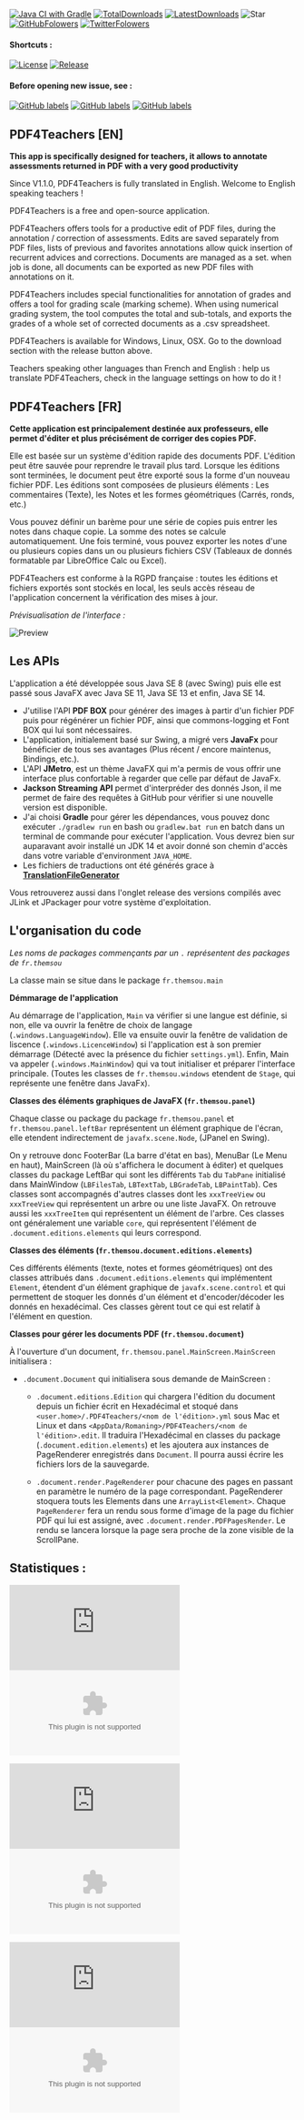 [![Java CI with Gradle](https://github.com/themsou/PDF4Teachers/workflows/build/badge.svg)](https://github.com/themsou/PDF4Teachers/actions?query=workflow%3Abuild)
[![TotalDownloads](https://img.shields.io/github/downloads/themsou/PDF4Teachers/total)](https://github.com/themsou/PDF4Teachers/releases/latest)
[![LatestDownloads](https://img.shields.io/github/downloads/themsou/PDF4Teachers/latest/total)](https://github.com/themsou/PDF4Teachers/releases/latest)
![Star](https://img.shields.io/github/stars/themsou/PDF4Teachers?label=Star&style=social)
[![GitHubFolowers](https://img.shields.io/github/followers/themsou?label=Follow%20themsou&style=social)](https://github.com/themsou)
[![TwitterFolowers](https://img.shields.io/twitter/follow/Pdf4Teachers?style=social)](https://twitter.com/Pdf4Teachers)

#### Shortcuts :
[![License](https://img.shields.io/badge/Licence-Apache%20Licence%202.0-red?label=Read%20license)](LICENSE)
[![Release](https://img.shields.io/github/v/release/themsou/PDF4Teachers?label=Download%20version)](https://github.com/themsou/PDF4Teachers/releases/latest)

#### Before opening new issue, see :
[![GitHub labels](https://img.shields.io/github/issues/themsou/PDF4Teachers/bug?color=d73a4a)](https://github.com/themsou/PDF4Teachers/issues?q=is%3Aissue+milestone%3A%22Release+1.1.1%22+-label%3A%22user+Issue%22+-label%3Aduplicate+-label%3Adocumentation+-label%3Aenhancement+-label%3A%22good+first+issue%22+-label%3A%22help+wanted%22+-label%3Aquestion)
[![GitHub labels](https://img.shields.io/github/issues/themsou/PDF4Teachers/user%20issue?label=user%20issues&color=36ba1b)](https://github.com/themsou/PDF4Teachers/issues?q=is%3Aissue+label%3A%22user+issue%22+)
[![GitHub labels](https://img.shields.io/github/issues/themsou/PDF4Teachers/enhancement?color=a2eeef)](https://github.com/themsou/PDF4Teachers/issues?q=is%3Aissue+milestone%3A%22Release+1.1.1%22+label%3A%22enhancement%22+)

## PDF4Teachers [EN]

**This app is specifically designed for teachers, it allows to annotate assessments returned in PDF with a very good productivity**

Since V1.1.0, PDF4Teachers is fully translated in English. Welcome to English speaking teachers !

PDF4Teachers is a free and open-source application.

PDF4Teachers offers tools for a productive edit of PDF files, during the annotation / correction of assessments. Edits are saved separately from PDF files, lists of previous and favorites annotations allow quick insertion of recurrent advices and corrections. Documents are managed as a set. when job is done, all documents can be exported as new PDF files with annotations on it.

PDF4Teachers includes special functionalities for annotation of grades and offers a tool for grading scale (marking scheme). When using numerical grading system, the tool computes the total and sub-totals, and exports the grades of a whole set of corrected documents as a .csv spreadsheet.

PDF4Teachers is available for Windows, Linux, OSX. Go to the download section with the release button above.

Teachers speaking other languages than French and English : help us translate PDF4Teachers, check in the language settings on how to do it !

## PDF4Teachers [FR]

**Cette application est principalement destinée aux professeurs, elle permet d'éditer et plus précisément de corriger des copies PDF.**

Elle est basée sur un système d'édition rapide des documents PDF. L'édition peut être sauvée pour reprendre le travail plus tard. Lorsque les éditions sont terminées, le document peut être exporté sous la forme d'un nouveau fichier PDF.
Les éditions sont composées de plusieurs éléments : Les commentaires (Texte), les Notes et les formes géométriques (Carrés, ronds, etc.)

Vous pouvez définir un barème pour une série de copies puis entrer les notes dans chaque copie. La somme des notes se calcule automatiquement. Une fois terminé, vous pouvez exporter les notes d'une ou plusieurs copies dans un ou plusieurs fichiers CSV (Tableaux de donnés formatable par LibreOffice Calc ou Excel).

PDF4Teachers est conforme à la RGPD française : toutes les éditions et fichiers exportés sont stockés en local, les seuls accès réseau de l'application concernent la vérification des mises à jour.

*Prévisualisation de l'interface :*

![Preview](https://raw.githubusercontent.com/themsou/PDF4Teachers/master/preview.png)

## Les APIs

L'application a été développée sous Java SE 8 (avec Swing) puis elle est passé sous JavaFX avec Java SE 11, Java SE 13 et enfin, Java SE 14.

- J'utilise l'API **PDF BOX** pour générer des images à partir d'un fichier PDF puis pour régénérer un fichier PDF, ainsi que commons-logging et Font BOX qui lui sont nécessaires.
- L'application, initialement basé sur Swing, a migré vers **JavaFx** pour bénéficier de tous ses avantages (Plus récent / encore maintenus, Bindings, etc.).
- L'API **JMetro**, est un thème JavaFX qui m'a permis de vous offrir une interface plus confortable à regarder que celle par défaut de JavaFx.
- **Jackson Streaming API** permet d'interpréder des donnés Json, il me permet de faire des requêtes à GitHub pour vérifier si une nouvelle version est disponible.
- J'ai choisi **Gradle** pour gérer les dépendances, vous pouvez donc exécuter ``./gradlew run`` en bash ou ``gradlew.bat run`` en batch dans un terminal de commande pour exécuter l'application. Vous devrez bien sur auparavant avoir installé un JDK 14 et avoir donné son chemin d'accès dans votre variable d'environment ``JAVA_HOME``.
- Les fichiers de traductions ont été générés grace à **[TranslationFileGenerator](https://github.com/themsou/TranslationFileGenerator)**

Vous retrouverez aussi dans l'onglet release des versions compilés avec JLink et JPackager pour votre système d'exploitation.

## L'organisation du code

*Les noms de packages commençants par un ``.`` représentent des packages de ``fr.themsou``*

La classe main se situe dans le package ``fr.themsou.main``

**Démmarage de l'application**

Au démarrage de l'application, ``Main`` va vérifier si une langue est définie, si non, elle va ouvrir la fenêtre de choix de langage (``.windows.LanguageWindow``). Elle va ensuite ouvir la fenêtre de validation de liscence (``.windows.LicenceWindow``) si l'application est à son premier démarrage (Détecté avec la présence du fichier ``settings.yml``).
Enfin, Main va appeler (``.windows.MainWindow``) qui va tout initialiser et préparer l'interface principale.
(Toutes les classes de ``fr.themsou.windows`` etendent de ``Stage``, qui représente une fenêtre dans JavaFx).

**Classes des éléments graphiques de JavaFX (``fr.themsou.panel``)**

Chaque classe ou package du package ``fr.themsou.panel`` et ``fr.themsou.panel.leftBar`` représentent un élément graphique de l'écran, elle etendent indirectement de ``javafx.scene.Node``, (JPanel en Swing).

On y retrouve donc FooterBar (La barre d'état en bas), MenuBar (Le Menu en haut), MainScreen (là où s'affichera le document à éditer) et quelques classes du package LeftBar qui sont les différents ``Tab`` du ``TabPane`` initialisé dans MainWindow (``LBFilesTab``, ``LBTextTab``, ``LBGradeTab``, ``LBPaintTab``). Ces classes sont accompagnés d'autres classes dont les ``xxxTreeView`` ou ``xxxTreeView`` qui représentent un arbre ou une liste JavaFX. On retrouve aussi les ``xxxTreeItem`` qui représentent un élément de l'arbre. Ces classes ont généralement une variable ``core``, qui représentent l'élément de ``.document.editions.elements`` qui leurs correspond.

**Classes des éléments (``fr.themsou.document.editions.elements``)**

Ces différents éléments (texte, notes et formes géométriques) ont des classes attribués dans ``.document.editions.elements`` qui implémentent ``Element``, étendent d'un élément graphique de ``javafx.scene.control`` et qui permettent de stoquer les donnés d'un élément et d'encoder/décoder les donnés en hexadécimal. Ces classes gèrent tout ce qui est relatif à l'élément en question.

**Classes pour gérer les documents PDF (``fr.themsou.document``)**

À l'ouverture d'un document, ``fr.themsou.panel.MainScreen.MainScreen`` initialisera :
- ``.document.Document`` qui initialisera sous demande de MainScreen :

  - ``.document.editions.Edition`` qui chargera l'édition du document depuis un fichier écrit en Hexadécimal et stoqué dans ``<user.home>/.PDF4Teachers/<nom de l'édition>.yml`` sous Mac et Linux et dans ``<AppData/Romaning>/PDF4Teachers/<nom de l'édition>.edit``. Il traduira l'Hexadécimal en classes du package (``.document.edition.elements``) et les ajoutera aux instances de PageRenderer enregistrés dans ``Document``. Il pourra aussi écrire les fichiers lors de la sauvegarde.
  
  - ``.document.render.PageRenderer`` pour chacune des pages en passant en paramètre le numéro de la page correspondant. PageRenderer stoquera touts les Elements dans une ``ArrayList<Element>``. Chaque ``PageRenderer`` fera un rendu sous forme d'image de la page du fichier PDF qui lui est assigné, avec ``.document.render.PDFPagesRender``. Le rendu se lancera lorsque la page sera proche de la zone visible de la ScrollPane.

## Statistiques :

![](https://img.shields.io/github/downloads-pre/themsou/PDF4Teachers/1.1.1/PDF4Teachers-Windows-1.1.1.msi)
![](https://img.shields.io/github/downloads-pre/themsou/PDF4Teachers/1.1.1/PDF4Teachers-Windows-1.1.1-BIN.zip)

![](https://img.shields.io/github/downloads-pre/themsou/PDF4Teachers/1.1.1/PDF4Teachers-MacOSX-1.1.1.dmg)
![](https://img.shields.io/github/downloads-pre/themsou/PDF4Teachers/1.1.1/PDF4Teachers-MacOSX-1.1.1-BIN.zip)

![](https://img.shields.io/github/downloads-pre/themsou/PDF4Teachers/1.1.1/PDF4Teachers-Linux-1.1.1.deb)
![](https://img.shields.io/github/downloads-pre/themsou/PDF4Teachers/1.1.1/PDF4Teachers-Linux-1.1.1-BIN.tar.gz)